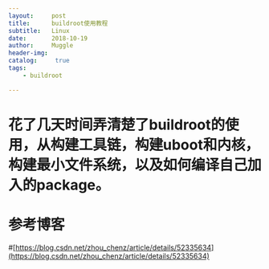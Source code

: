 ```yaml
---
layout:     post
title:      buildroot使用教程
subtitle:   Linux
date:       2018-10-19
author:     Muggle
header-img:
catalog: 	 true
tags:
    - buildroot

---
```


# 花了几天时间弄清楚了buildroot的使用，从构建工具链，构建uboot和内核，构建最小文件系统，以及如何编译自己加入的package。 #
# 参考博客
#[https://blog.csdn.net/zhou_chenz/article/details/52335634](https://blog.csdn.net/zhou_chenz/article/details/52335634)
